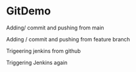 # GitDemo

Adding/ commit and pushing from main 

Adding / commit and pushing from feature branch

Trigeering jenkins from github

Triggering Jenkins again